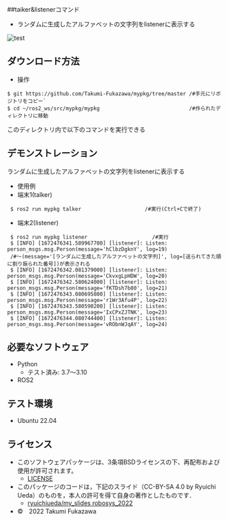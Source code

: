 ##taiker&listenerコマンド
* ランダムに生成したアルファベットの文字列をlistenerに表示する

![test](https://github.com/Takumi-Fukazawa/mypkg/actions/workflows/test.yml/badge.svg)


## ダウンロード方法
*  操作
 ```
 $ git https://github.com/Takumi-Fukazawa/mypkg/tree/master /#手元にリポジトリをコピー`
 $ cd ~/ros2_ws/src/mypkg/mypkg                             /#作られたディレクトリに移動
````
このディレクトリ内で以下のコマンドを実行できる

## デモンストレーション
 ランダムに生成したアルファベットの文字列をlistenerに表示する
* 使用例
 * 端末1(talker)
```
 $ ros2 run mypkg talker             　　　　 /#実行(Ctrl+Cで終了)

```
 * 端末2(listener)
```
 $ ros2 run mypkg listener                     /#実行
 $ [INFO] [1672476341.589967700] [listener]: Listen: person_msgs.msg.Person(message='hClbzDgknY', log=19)
 /#～(message='[ランダムに生成したアルファベットの文字列]', log=[送られてきた順に割り振られた番号])が表示される
 $ [INFO] [1672476342.081379000] [listener]: Listen: person_msgs.msg.Person(message='CkvxgLpHDW', log=20)
 $ [INFO] [1672476342.580624000] [listener]: Listen: person_msgs.msg.Person(message='fKTDsh7b80', log=21)
 $ [INFO] [1672476343.080695800] [listener]: Listen: person_msgs.msg.Person(message='r1Wr3Afu4P', log=22)
 $ [INFO] [1672476343.580590200] [listener]: Listen: person_msgs.msg.Person(message='IxCPxZJTNK', log=23)
 $ [INFO] [1672476344.080744400] [listener]: Listen: person_msgs.msg.Person(message='vRObnWJqAY', log=24)

```
## 必要なソフトウェア
* Python
  * テスト済み: 3.7〜3.10
* ROS2

## テスト環境
* Ubuntu 22.04

## ライセンス
* このソフトウェアパッケージは、3条項BSDライセンスの下、再配布および使用が許可されます。
  * [LICENSE](https://github.com/Takumi-Fukazawa/mypkg/blob/master/LICENS)
* このパッケージのコードは，下記のスライド（CC-BY-SA 4.0 by Ryuichi Ueda）のものを，本人の許可を得て自身の著作としたものです．
  * [ryuichiueda/my_slides robosys_2022](https://github.com/ryuichiueda/my_slides/tree/master/robosys_2022)
* ©　2022 Takumi Fukazawa

